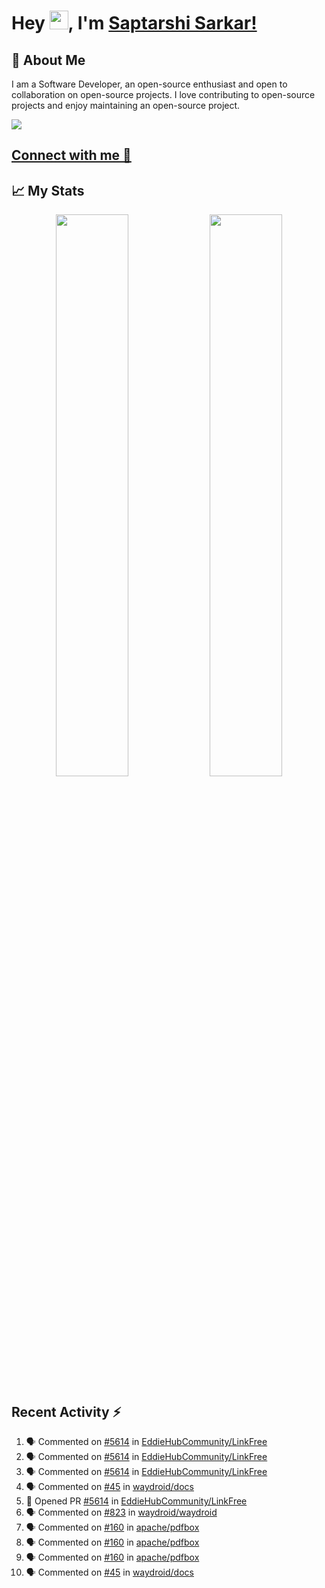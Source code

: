 # Hey <img src="https://github.com/TheDudeThatCode/TheDudeThatCode/blob/master/Assets/Hi.gif" width="30">, I'm [Saptarshi Sarkar!](https://bio.link/saptarshi) 

## 🚀 About Me
I am a Software Developer, an open-source enthusiast and open to collaboration on open-source projects. 
I love contributing to open-source projects and enjoy maintaining an open-source project.

![](https://visitor-badge.laobi.icu/badge?page_id=saptarshisarkar12.saptarshisarkar12)

## [Connect with me 💬](https://bio.link/saptarshi) 

## 📈 My Stats
<p align="center">	
  <img width="48%" src="https://github-readme-stats.vercel.app/api?username=saptarshisarkar12&show_icons=true&theme=tokyonight" />
  <img width="48%" src="https://github-readme-streak-stats.herokuapp.com/?user=saptarshisarkar12&theme=tokyonight" />
</p>

## Recent Activity :zap:
<!--START_SECTION:activity-->
1. 🗣 Commented on [#5614](https://github.com/EddieHubCommunity/LinkFree/issues/5614) in [EddieHubCommunity/LinkFree](https://github.com/EddieHubCommunity/LinkFree)
2. 🗣 Commented on [#5614](https://github.com/EddieHubCommunity/LinkFree/issues/5614) in [EddieHubCommunity/LinkFree](https://github.com/EddieHubCommunity/LinkFree)
3. 🗣 Commented on [#5614](https://github.com/EddieHubCommunity/LinkFree/issues/5614) in [EddieHubCommunity/LinkFree](https://github.com/EddieHubCommunity/LinkFree)
4. 🗣 Commented on [#45](https://github.com/waydroid/docs/issues/45) in [waydroid/docs](https://github.com/waydroid/docs)
5. 💪 Opened PR [#5614](https://github.com/EddieHubCommunity/LinkFree/pull/5614) in [EddieHubCommunity/LinkFree](https://github.com/EddieHubCommunity/LinkFree)
6. 🗣 Commented on [#823](https://github.com/waydroid/waydroid/issues/823) in [waydroid/waydroid](https://github.com/waydroid/waydroid)
7. 🗣 Commented on [#160](https://github.com/apache/pdfbox/issues/160) in [apache/pdfbox](https://github.com/apache/pdfbox)
8. 🗣 Commented on [#160](https://github.com/apache/pdfbox/issues/160) in [apache/pdfbox](https://github.com/apache/pdfbox)
9. 🗣 Commented on [#160](https://github.com/apache/pdfbox/issues/160) in [apache/pdfbox](https://github.com/apache/pdfbox)
10. 🗣 Commented on [#45](https://github.com/waydroid/docs/issues/45) in [waydroid/docs](https://github.com/waydroid/docs)
<!--END_SECTION:activity-->

